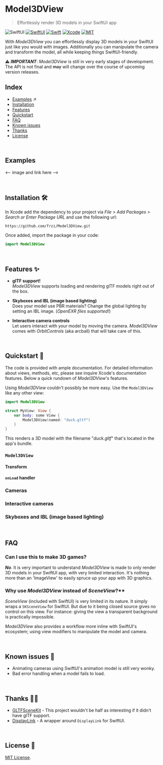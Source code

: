 # Model3DView

> Effortlessly render 3D models in your SwiftUI app

![SwiftUI](https://img.shields.io/github/v/release/frzi/Model3DView?style=for-the-badge)
[![SwiftUI](https://img.shields.io/badge/SwiftUI-blue.svg?style=for-the-badge&logo=swift&logoColor=black)](https://developer.apple.com/xcode/swiftui)
[![Swift](https://img.shields.io/badge/Swift-5.4-orange.svg?style=for-the-badge&logo=swift)](https://swift.org)
[![Xcode](https://img.shields.io/badge/Xcode-13-blue.svg?style=for-the-badge&logo=Xcode&logoColor=white)](https://developer.apple.com/xcode)
[![MIT](https://img.shields.io/badge/license-MIT-black.svg?style=for-the-badge)](https://opensource.org/licenses/MIT)

With *Model3DView* you can effortlessly display 3D models in your SwiftUI just like you would with images. Additionally you can manipulate the camera and transform the model, all while keeping things SwiftUI-friendly.

⚠️ ***IMPORTANT***: *Model3DView* is still in very early stages of development. The API is not final and ~~may~~ will change over the course of upcoming version releases.

## Index
* [Examples](https://github.com/frzi/Model3DView-Examples) ↗️
* [Installation](#installation-)
* [Features](#features-)
* [Quickstart](#quickstart-)
* [FAQ](#faq-)
* [Known issues](#known-issues-)
* [Thanks](#thanks-)
* [License](#license-)

<br>

## Examples

<-- image and link here -->

<br>

## Installation 🛠
In Xcode add the dependency to your project via *File > Add Packages > Search or Enter Package URL* and use the following url:
```
https://github.com/frzi/Model3DView.git
```

Once added, import the package in your code:
```swift
import Model3DView
```

<br>

## Features ✨

* **glTF support!**  
  *Model3DView* supports loading and rendering glTF models right out of the box.

* **Skyboxes and IBL (image based lighting)**  
  Does your model use PBR materials? Change the global lighting by setting an IBL image. (*OpenEXR files supported!*)

* **Interactive camera controls**  
  Let users interact with your model by moving the camera. *Model3DView* comes with *OrbitControls* (aka arcball) that will take care of this.

<br>

## Quickstart 🚀
The code is provided with ample documentation. For detailed information about views, methods, etc, please see inquire Xcode's documentation features. Below a quick rundown of *Model3DView*'s features.

Using *Model3DView* couldn't possibly be more easy. Use the `Model3DView` like any other view:
```swift
import Model3DView

struct MyView: View {
	var body: some View {
		Model3DView(named: "duck.gltf")
	}
}
```
This renders a 3D model with the filename "*duck.gltf*" that's located in the app's bundle.

### `Model3DView`

#### Transform
#### `onLoad` handler

### Cameras

### Interactive cameras

### Skyboxes and IBL (image based lighting)

<br>

## FAQ
### Can I use this to make 3D games?
***No***. It is very important to understand *Model3DView* is made to only render 3D models in your SwiftUI app, with very limited interaction. It's nothing more than an 'ImageView' to easily spruce up your app with 3D graphics.

### Why use *Model3DView* instead of *SceneView*?**  
*SceneView* (included with SwiftUI) is very limited in its nature. It simply wraps a `SKSceneView` for SwiftUI. But due to it being closed source gives no control on this view. For instance: giving the view a transparent background is practically impossible. 

*Model3DView* also provides a workflow more inline with SwiftUI's ecosystem; using view modifiers to manipulate the model and camera.

<br>

## Known issues 💢
* Animating cameras using SwiftUI's animation model is still very wonky.
* Bad error handling when a model fails to load.

<br>

## Thanks 🙇‍♂️
* [GLTFSceneKit](https://github.com/magicien/GLTFSceneKit) - This project wouldn't be half as interesting if it didn't have glTF support.
* [DisplayLink](https://github.com/timdonnelly/DisplayLink) - A wrapper around `DisplayLink` for SwiftUI.

<br>

## License 📄
[MIT License](LICENSE).
